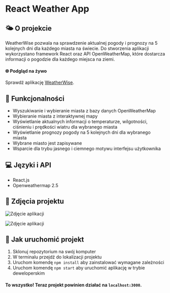 # React Weather App  

## 🌤️ O projekcie
  
WeatherWise pozwala na sprawdzenie aktualnej pogody i prognozy na 5 kolejnych dni dla każdego miasta na świecie. Do stworzenia aplikacji wykorzystano framework React oraz API OpenWeatherMap, które dostarcza informacji o pogodzie dla każdego miejsca na ziemi.


#### 🌐 Podgląd na żywo

Sprawdź aplikację [WeatherWise](https://yndh.github.io/weather-app/).


## 🧐 Funkcjonalności

* Wyszukiwanie i wybieranie miasta z bazy danych OpenWeatherMap
* Wybieranie miasta z interaktywnej mapy
* Wyświetlanie aktualnych informacji o temperaturze, wilgotności, ciśnieniu i prędkości wiatru dla wybranego miasta
* Wyświetlanie prognozy pogody na 5 kolejnych dni dla wybranego miasta
* Wybrane miasto jest zapisywane
* Wsparcie dla trybu jasnego i ciemnego motywu interfejsu użytkownika



## 💻 Języki i API

* React.js
* Openweathermap 2.5

## 📸 Zdjęcia projektu

![Zdjęcie aplikacji](https://cdn.discordapp.com/attachments/826446165784002561/1092054618592252024/weatherwise.png)

![Zdjęcie aplikacji](https://cdn.discordapp.com/attachments/826446165784002561/1092054618856509440/weatherwise1.png)


## 🚀 Jak uruchomić projekt

1. Sklonuj repozytorium na swój komputer
2. W terminalu przejdź do lokalizacji projektu
3. Uruchom komendę `npm install` aby zainstalować wymagane zależności
4. Uruchom komendę `npm start` aby uruchomić aplikację w trybie deweloperskim
#### To wszystko! Teraz projekt powinien działać na `localhost:3000`.

